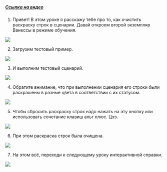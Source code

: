 ﻿##### [Ссылка на видео](https://youtu.be/TXUyiZcGwrs)

001. Привет! В этом уроке я расскажу тебе про то, как очистить раскраску строк в сценарии. Давай откроем второй экземпляр Ванессы в режиме обучения.

![](https://vanessa-files.do.bit-erp.ru/Doc/1.2.041.1/MD/Глава02/images/000_КнопкаОчиститьРаскраскуСтрок.png)

002. Загрузим тестовый пример.

![](https://vanessa-files.do.bit-erp.ru/Doc/1.2.041.1/MD/Глава02/images/004_КнопкаОчиститьРаскраскуСтрок.png)

003. И выполним тестовый сценарий.

![](https://vanessa-files.do.bit-erp.ru/Doc/1.2.041.1/MD/Глава02/images/007_КнопкаОчиститьРаскраскуСтрок.png)

004. Обратите внимание, что при выполнении сценария его строки были раскрашены в разные цвета в соответствии с их статусом.

![](https://vanessa-files.do.bit-erp.ru/Doc/1.2.041.1/MD/Глава02/images/010_КнопкаОчиститьРаскраскуСтрок.png)

005. Чтобы сбросить раскраску строк надо нажать на эту кнопку или использовать сочетание клавиш альт плюс. Цээ.

![](https://vanessa-files.do.bit-erp.ru/Doc/1.2.041.1/MD/Глава02/images/016_КнопкаОчиститьРаскраскуСтрок.png)

006. При этом раскраска строк была очищена.

![](https://vanessa-files.do.bit-erp.ru/Doc/1.2.041.1/MD/Глава02/images/022_КнопкаОчиститьРаскраскуСтрок.png)

007. На этом всё, переходи к следующему уроку интерактивной справки.

![](https://vanessa-files.do.bit-erp.ru/Doc/1.2.041.1/MD/Глава02/images/025_КнопкаОчиститьРаскраскуСтрок.png)

